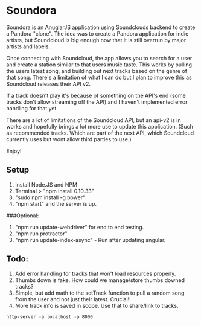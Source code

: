 # Soundora

Soundora is an AnuglarJS application using Soundclouds backend to create a Pandora "clone".
The idea was to create a Pandora application for indie artists, but Soundcloud is big enough now that it is
still overrun by major artists and labels.

Once connecting with Soundcloud, the app allows you to search for a user and create a station similar to that users music taste.
This works by pulling the users latest song, and building out next tracks based on the genre of that song. There's a limitation of what I can do but I plan to improve this as Soundcloud releases their API v2.

If a track doesn't play it's because of something on the API's end (some tracks don't allow
streaming off the API) and I haven't implemented error handling for that yet.

There are a lot of limitations of the Soundcloud API, but an api-v2 is in works and hopefully brings a
lot more use to update this application. (Such as recommended tracks. Which are part of the next API,
which Soundcloud currently uses but wont allow third parties to use.)

Enjoy!

## Setup

1. Install Node.JS and NPM
2. Terminal > "npm install 0.10.33"
3. "sudo npm install -g bower"
4. "npm start" and the server is up.

###Optional:
1. "npm run update-webdriver" for end to end testing.
2. "npm run protractor"
3. "npm run update-index-async" - Run after updating angular.

## Todo:
1. Add error handling for tracks that won't load resources properly.
2. Thumbs down is fake. How could we manage/store thumbs downed tracks?
3. Simple, but add math to the setTrack function to pull a random song from the user and not just their latest. Crucial!!
4. More track info is saved in scope. Use that to share/link to tracks.

```
http-server -a localhost -p 8000
```
